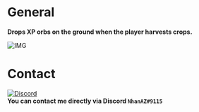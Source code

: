 # General
**Drops XP orbs on the ground when the player harvests crops.**

![IMG](https://user-images.githubusercontent.com/60387689/212985194-8f3bfaad-7118-4434-9ee3-55d705ad30c5.jpg)

# Contact
[![Discord](https://img.shields.io/discord/986553214889517088?label=discord&color=7289DA&logo=discord)](https://discord.gg/j2X83ujT6c)\
**You can contact me directly via Discord `NhanAZ#9115`**
